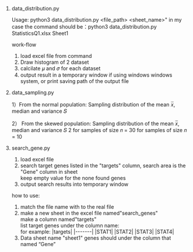 
1. data_distribution.py

    Usage: python3 data_distribution.py <file_path> <sheet_name>"
    in my case the command should be：python3 data_distribution.py StatisticsQ1.xlsx Sheet1
    
    work-flow
    1) load excel file from command
    2) Draw histogram of 2 dataset 
    3) calcilate 𝜇 and 𝜎 for each dataset
    4) output result in a temporary window if using windows windows system, or print saving path of the output file

2. data_sampling.py

    1）From the normal population: Sampling distribution of the mean 𝑥̅, median and variance 𝑆
    
    2） From the skewed population: Sampling distribution of the mean 𝑥̅, median and variance 𝑆
2
for samples of size 𝑛 = 30
for samples of size 𝑛 = 10


3. search_gene.py
    1) load excel file
    2) search target genes listed in the "targets" column, search area is the "Gene" column in sheet
       <br> keep empty value for the none found genes
    3) output search results into temporary window

    how to use:
    1) match the file name with to the real file
    2) make a new sheet in the excel file named"search_genes"
      <br>make a column named"targets" 
       <br>list target genes under the column name:
       <br>for example:
        |targets|
        |-------|
        |STAT1|
        |STAT2|
        |STAT3|
        |STAT4|
    3) Data sheet name "sheet1"
        genes should under the column that named “Gene”